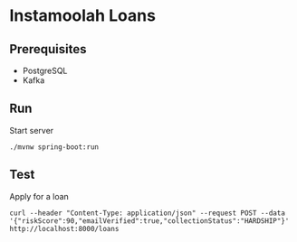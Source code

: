 # Instamoolah Loans

## Prerequisites
* PostgreSQL
* Kafka

## Run
Start server
```
./mvnw spring-boot:run
```
## Test
Apply for a loan
```
curl --header "Content-Type: application/json" --request POST --data '{"riskScore":90,"emailVerified":true,"collectionStatus":"HARDSHIP"}' http://localhost:8000/loans
```
